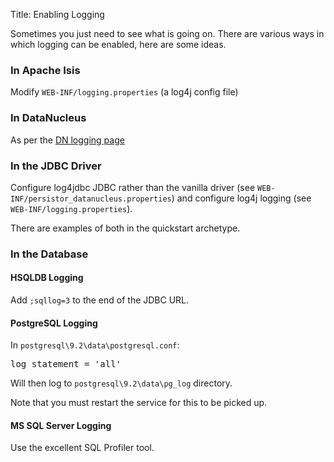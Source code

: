 Title: Enabling Logging

Sometimes you just need to see what is going on.  There are various ways in which logging can be enabled, here are some ideas.

### In Apache Isis

Modify `WEB-INF/logging.properties` (a log4j config file)

### In DataNucleus

As per the [DN logging page](http://www.datanucleus.org/products/accessplatform/logging.html)

### In the JDBC Driver

Configure log4jdbc JDBC rather than the vanilla driver (see `WEB-INF/persistor_datanucleus.properties`) and configure log4j logging (see `WEB-INF/logging.properties`).

There are examples of both in the quickstart archetype.

### In the Database

#### HSQLDB Logging

Add `;sqllog=3` to the end of the JDBC URL.

#### PostgreSQL Logging

In `postgresql\9.2\data\postgresql.conf`:

<pre>
log_statement = 'all'
</pre>

Will then log to `postgresql\9.2\data\pg_log` directory.

Note that you must restart the service for this to be picked up.

#### MS SQL Server Logging

Use the excellent SQL Profiler tool.